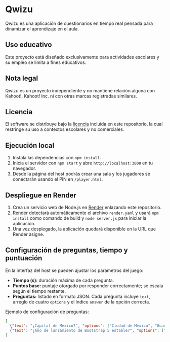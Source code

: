 # Qwizu

Qwizu es una aplicación de cuestionarios en tiempo real pensada para dinamizar el aprendizaje en el aula.

## Uso educativo

Este proyecto está diseñado exclusivamente para actividades escolares y su empleo se limita a fines educativos.

## Nota legal

Qwizu es un proyecto independiente y no mantiene relación alguna con Kahoot!, Kahoot! Inc. ni con otras marcas registradas similares.

## Licencia

El software se distribuye bajo la [licencia](LICENSE) incluida en este repositorio, la cual restringe su uso a contextos escolares y no comerciales.

## Ejecución local

1. Instala las dependencias con `npm install`.
2. Inicia el servidor con `npm start` y abre `http://localhost:3000` en tu navegador.
3. Desde la página del host podrás crear una sala y los jugadores se conectarán usando el PIN en `/player.html`.

## Despliegue en Render

1. Crea un servicio web de Node.js en [Render](https://render.com) enlazando este repositorio.
2. Render detectará automáticamente el archivo `render.yaml` y usará `npm install` como comando de build y `node server.js` para iniciar la aplicación.
3. Una vez desplegado, la aplicación quedará disponible en la URL que Render asigne.

## Configuración de preguntas, tiempo y puntuación

En la interfaz del host se pueden ajustar los parámetros del juego:

- **Tiempo (s):** duración máxima de cada pregunta.
- **Puntos base:** puntaje otorgado por responder correctamente; se escala según el tiempo restante.
- **Preguntas:** listado en formato JSON. Cada pregunta incluye `text`, arreglo de cuatro `options` y el índice `answer` de la opción correcta.

Ejemplo de configuración de preguntas:

```json
[
  {"text": "¿Capital de México?", "options": ["Ciudad de México", "Guadalajara", "Monterrey", "Puebla"], "answer": 0},
  {"text": "¿Año de lanzamiento de Bootstrap 5 estable?", "options": ["2019", "2020", "2021", "2022"], "answer": 2}
]
```

